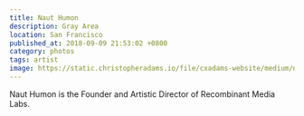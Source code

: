 ```yaml
---
title: Naut Humon
description: Gray Area
location: San Francisco
published_at: 2018-09-09 21:53:02 +0800
category: photos
tags: artist
image: https://static.christopheradams.io/file/cxadams-website/medium/nextcloud/Photos/Albums/2018/20180726-1734_SanFrancisco_GrayArea/20180726-1734_SanFrancisco_GrayArea_L1002596-0.jpg
---
```


Naut Humon is the Founder and Artistic Director of Recombinant Media Labs.
